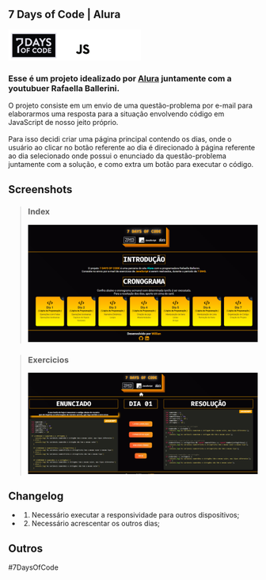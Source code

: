 ## 7 Days of Code | Alura
![Logo 7DAYS OF CODE.](/assets/logo.png)

### Esse é um projeto idealizado por [Alura](https://alura.com.br) juntamente com a youtubuer Rafaella Ballerini.

O projeto consiste em um envio de uma questão-problema por e-mail para elaborarmos uma resposta para a situação envolvendo código em JavaScript de nosso jeito próprio.
<br><br>
Para isso decidi criar uma página principal contendo os dias, onde o usuário ao clicar no botão referente ao dia é direcionado à página referente ao dia selecionado onde possui o enunciado da questão-problema juntamente com a solução, e como extra um botão para executar o código.

## Screenshots
> ### Index
> ![Index](/screenshots/index.png)

> ### Exercicios
> ![Dia](/screenshots/dia.png)

## Changelog
- 1. Necessário executar a responsividade para outros dispositivos;
- 2. Necessário acrescentar os outros dias;

## Outros
#7DaysOfCode
